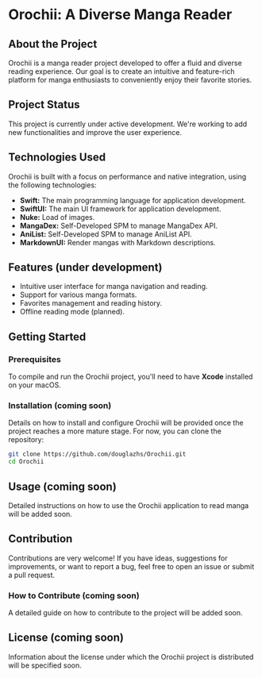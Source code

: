# Orochii: A Diverse Manga Reader

## About the Project
Orochii is a manga reader project developed to offer a fluid and diverse reading experience. Our goal is to create an intuitive and feature-rich platform for manga enthusiasts to conveniently enjoy their favorite stories.

## Project Status
This project is currently under active development. We're working to add new functionalities and improve the user experience.

## Technologies Used
Orochii is built with a focus on performance and native integration, using the following technologies:

- **Swift:** The main programming language for application development.
- **SwiftUI:** The main UI framework for application development.
- **Nuke:** Load of images.
- **MangaDex:** Self-Developed SPM to manage MangaDex API.
- **AniList:** Self-Developed SPM to manage AniList API.
- **MarkdownUI:** Render mangas with Markdown descriptions.

## Features (under development)
- Intuitive user interface for manga navigation and reading.
- Support for various manga formats.
- Favorites management and reading history.
- Offline reading mode (planned).

## Getting Started

### Prerequisites
To compile and run the Orochii project, you'll need to have **Xcode** installed on your macOS.

### Installation (coming soon)
Details on how to install and configure Orochii will be provided once the project reaches a more mature stage. For now, you can clone the repository:

```bash
git clone https://github.com/douglazhs/Orochii.git
cd Orochii
```

## Usage (coming soon)
Detailed instructions on how to use the Orochii application to read manga will be added soon.

## Contribution
Contributions are very welcome! If you have ideas, suggestions for improvements, or want to report a bug, feel free to open an issue or submit a pull request.

### How to Contribute (coming soon)
A detailed guide on how to contribute to the project will be added soon.

## License (coming soon)
Information about the license under which the Orochii project is distributed will be specified soon.
